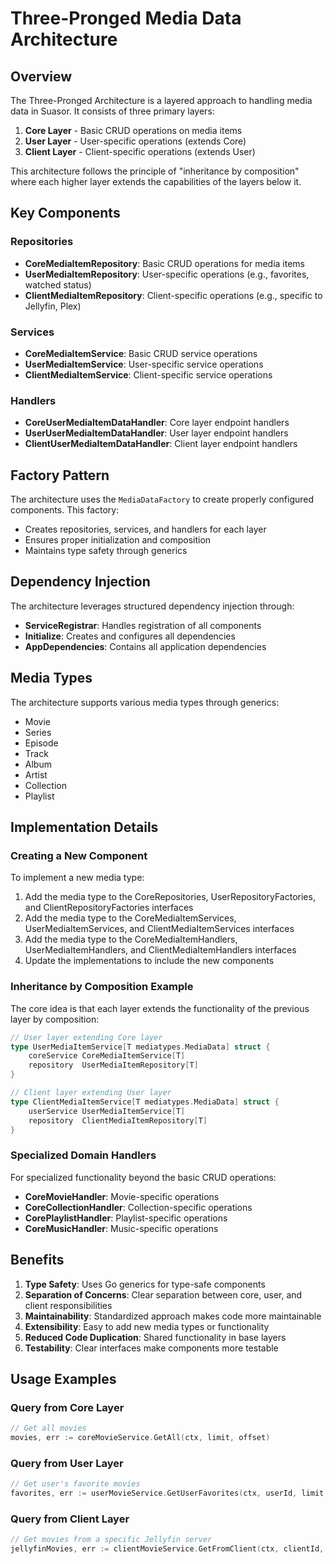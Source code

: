 # Three-Pronged Media Data Architecture

## Overview

The Three-Pronged Architecture is a layered approach to handling media data in Suasor. It consists of three primary layers:

1. **Core Layer** - Basic CRUD operations on media items
2. **User Layer** - User-specific operations (extends Core)
3. **Client Layer** - Client-specific operations (extends User)

This architecture follows the principle of "inheritance by composition" where each higher layer extends the capabilities of the layers below it.

## Key Components

### Repositories

- **CoreMediaItemRepository**: Basic CRUD operations for media items
- **UserMediaItemRepository**: User-specific operations (e.g., favorites, watched status)
- **ClientMediaItemRepository**: Client-specific operations (e.g., specific to Jellyfin, Plex)

### Services

- **CoreMediaItemService**: Basic CRUD service operations
- **UserMediaItemService**: User-specific service operations
- **ClientMediaItemService**: Client-specific service operations

### Handlers

- **CoreUserMediaItemDataHandler**: Core layer endpoint handlers
- **UserUserMediaItemDataHandler**: User layer endpoint handlers
- **ClientUserMediaItemDataHandler**: Client layer endpoint handlers

## Factory Pattern

The architecture uses the `MediaDataFactory` to create properly configured components. This factory:

- Creates repositories, services, and handlers for each layer
- Ensures proper initialization and composition
- Maintains type safety through generics

## Dependency Injection

The architecture leverages structured dependency injection through:

- **ServiceRegistrar**: Handles registration of all components
- **Initialize**: Creates and configures all dependencies
- **AppDependencies**: Contains all application dependencies

## Media Types

The architecture supports various media types through generics:

- Movie
- Series
- Episode
- Track
- Album
- Artist
- Collection
- Playlist

## Implementation Details

### Creating a New Component

To implement a new media type:

1. Add the media type to the CoreRepositories, UserRepositoryFactories, and ClientRepositoryFactories interfaces
2. Add the media type to the CoreMediaItemServices, UserMediaItemServices, and ClientMediaItemServices interfaces
3. Add the media type to the CoreMediaItemHandlers, UserMediaItemHandlers, and ClientMediaItemHandlers interfaces
4. Update the implementations to include the new components

### Inheritance by Composition Example

The core idea is that each layer extends the functionality of the previous layer by composition:

```go
// User layer extending Core layer
type UserMediaItemService[T mediatypes.MediaData] struct {
    coreService CoreMediaItemService[T]
    repository  UserMediaItemRepository[T]
}

// Client layer extending User layer
type ClientMediaItemService[T mediatypes.MediaData] struct {
    userService UserMediaItemService[T]
    repository  ClientMediaItemRepository[T]
}
```

### Specialized Domain Handlers

For specialized functionality beyond the basic CRUD operations:

- **CoreMovieHandler**: Movie-specific operations
- **CoreCollectionHandler**: Collection-specific operations
- **CorePlaylistHandler**: Playlist-specific operations
- **CoreMusicHandler**: Music-specific operations

## Benefits

1. **Type Safety**: Uses Go generics for type-safe components
2. **Separation of Concerns**: Clear separation between core, user, and client responsibilities
3. **Maintainability**: Standardized approach makes code more maintainable
4. **Extensibility**: Easy to add new media types or functionality
5. **Reduced Code Duplication**: Shared functionality in base layers
6. **Testability**: Clear interfaces make components more testable

## Usage Examples

### Query from Core Layer

```go
// Get all movies
movies, err := coreMovieService.GetAll(ctx, limit, offset)
```

### Query from User Layer

```go
// Get user's favorite movies
favorites, err := userMovieService.GetUserFavorites(ctx, userId, limit, offset)
```

### Query from Client Layer

```go
// Get movies from a specific Jellyfin server
jellyfinMovies, err := clientMovieService.GetFromClient(ctx, clientId, limit, offset)
```